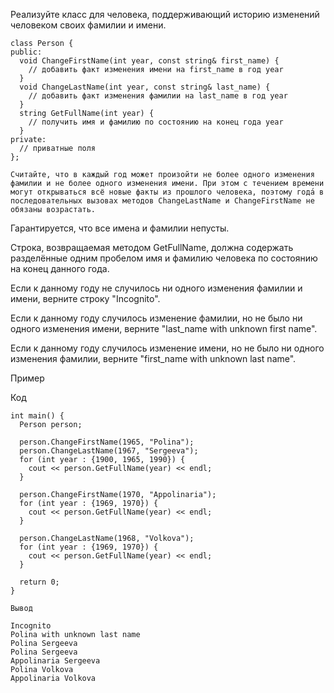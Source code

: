 ﻿Реализуйте класс для человека, поддерживающий историю изменений человеком своих фамилии и имени.

	class Person {
	public:
	  void ChangeFirstName(int year, const string& first_name) {
	    // добавить факт изменения имени на first_name в год year
	  }
	  void ChangeLastName(int year, const string& last_name) {
	    // добавить факт изменения фамилии на last_name в год year
	  }
	  string GetFullName(int year) {
	    // получить имя и фамилию по состоянию на конец года year
	  }
	private:
	  // приватные поля
	};

	Считайте, что в каждый год может произойти не более одного изменения фамилии и не более одного изменения имени. При этом с течением времени могут открываться всё новые факты из прошлого человека, поэтому года́ в последовательных вызовах методов ChangeLastName и ChangeFirstName не обязаны возрастать.

Гарантируется, что все имена и фамилии непусты.

Строка, возвращаемая методом GetFullName, должна содержать разделённые одним пробелом имя и фамилию человека по состоянию на конец данного года.

 Если к данному году не случилось ни одного изменения фамилии и имени, верните строку "Incognito".

 Если к данному году случилось изменение фамилии, но не было ни одного изменения имени, верните "last_name with unknown first name".

 Если к данному году случилось изменение имени, но не было ни одного изменения фамилии, верните "first_name with unknown last name".

Пример

Код

	int main() {
	  Person person;
	  
	  person.ChangeFirstName(1965, "Polina");
	  person.ChangeLastName(1967, "Sergeeva");
	  for (int year : {1900, 1965, 1990}) {
	    cout << person.GetFullName(year) << endl;
	  }
	  
	  person.ChangeFirstName(1970, "Appolinaria");
	  for (int year : {1969, 1970}) {
	    cout << person.GetFullName(year) << endl;
	  }
	  
	  person.ChangeLastName(1968, "Volkova");
	  for (int year : {1969, 1970}) {
	    cout << person.GetFullName(year) << endl;
	  }
	  
	  return 0;
	}

	Вывод

	Incognito
	Polina with unknown last name
	Polina Sergeeva
	Polina Sergeeva
	Appolinaria Sergeeva
	Polina Volkova
	Appolinaria Volkova

